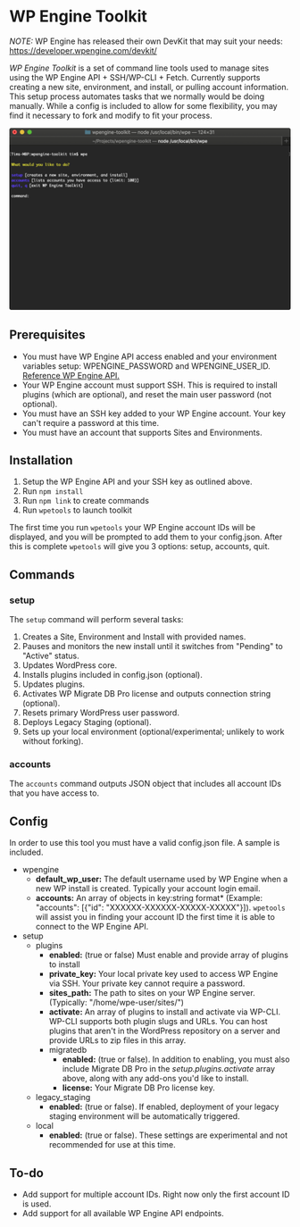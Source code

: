 # WP Engine Toolkit

_NOTE:_ WP Engine has released their own DevKit that may suit your needs: https://developer.wpengine.com/devkit/

_WP Engine Toolkit_ is a set of command line tools used to manage sites using the WP Engine API + SSH/WP-CLI + Fetch. Currently supports creating a new site, environment, and install, or pulling account information. This setup process automates tasks that we normally would be doing manually. While a config is included to allow for some flexibility, you may find it necessary to fork and modify to fit your process.

<img  src="https://github.com/timstl/WP-Engine-Toolkit/raw/master/lib/img/screenshot.png"  alt="terminal screenshot"  width="600"  />

## Prerequisites

-   You must have WP Engine API access enabled and your environment variables setup: WPENGINE_PASSWORD and WPENGINE_USER_ID. [Reference WP Engine API.](https://wpengineapi.com/)
-   Your WP Engine account must support SSH. This is required to install plugins (which are optional), and reset the main user password (not optional).
-   You must have an SSH key added to your WP Engine account. Your key can't require a password at this time.
-   You must have an account that supports Sites and Environments.

## Installation

1. Setup the WP Engine API and your SSH key as outlined above.
2. Run `npm install`
3. Run `npm link` to create commands
4. Run `wpetools` to launch toolkit

The first time you run `wpetools` your WP Engine account IDs will be displayed, and you will be prompted to add them to your config.json. After this is complete `wpetools` will give you 3 options: setup, accounts, quit.

## Commands

### setup

The `setup` command will perform several tasks:

1.  Creates a Site, Environment and Install with provided names.
2.  Pauses and monitors the new install until it switches from "Pending" to "Active" status.
3.  Updates WordPress core.
4.  Installs plugins included in config.json (optional).
5.  Updates plugins.
6.  Activates WP Migrate DB Pro license and outputs connection string (optional).
7.  Resets primary WordPress user password.
8.  Deploys Legacy Staging (optional).
9.  Sets up your local environment (optional/experimental; unlikely to work without forking).

### accounts

The `accounts` command outputs JSON object that includes all account IDs that you have access to.

## Config

In order to use this tool you must have a valid config.json file. A sample is included.

-   wpengine
    -   **default_wp_user:** The default username used by WP Engine when a new WP install is created. Typically your account login email.
    -   **accounts:** An array of objects in key:string format\* (Example: "accounts": [{"id": "XXXXXX-XXXXXX-XXXXX-XXXXX"}]). `wpetools` will assist you in finding your account ID the first time it is able to connect to the WP Engine API.
-   setup
    -   plugins
        -   **enabled:** (true or false) Must enable and provide array of plugins to install
        -   **private_key:** Your local private key used to access WP Engine via SSH. Your private key cannot require a password.
        -   **sites_path:** The path to sites on your WP Engine server. (Typically: "/home/wpe-user/sites/")
        -   **activate:** An array of plugins to install and activate via WP-CLI. WP-CLI supports both plugin slugs and URLs. You can host plugins that aren't in the WordPress repository on a server and provide URLs to zip files in this array.
        -   migratedb
            -   **enabled:** (true or false). In addition to enabling, you must also include Migrate DB Pro in the _setup.plugins.activate_ array above, along with any add-ons you'd like to install.
            -   **license:** Your Migrate DB Pro license key.
    -   legacy_staging
        -   **enabled:** (true or false). If enabled, deployment of your legacy staging environment will be automatically triggered.
    -   local
        -   **enabled:** (true or false). These settings are experimental and not recommended for use at this time.

## To-do

-   Add support for multiple account IDs. Right now only the first account ID is used.
-   Add support for all available WP Engine API endpoints.
